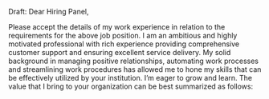 Draft: Dear Hiring Panel, 

Please accept the details of my work experience in relation to the requirements for the above job position. I am an ambitious and highly motivated professional with rich experience providing comprehensive customer support and ensuring excellent service delivery. My solid background in managing positive relationships, automating work processes and streamlining work procedures has allowed me to hone my skills that can be effectively utilized by your institution. I’m eager to grow and learn. The value that I bring to your organization can be best summarized as follows:
